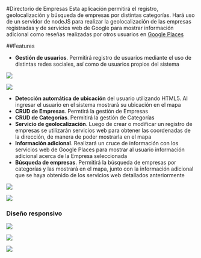 #Directorio de Empresas
Esta aplicación permitirá el registro, geolocalización y búsqueda de empresas por distintas categorías. Hará uso de un servidor de nodeJS para realizar la geolocalización de las empresas registradas y de servicios web de Google para mostrar información adicional como reseñas realizadas por otros usuarios en [Google Places](https://developers.google.com/places/?hl=es)

##Features
* **Gestión de usuarios**. Permitirá registro de usuarios mediante el uso de distintas redes sociales, así como de usuarios propios del sistema

![](https://k61.kn3.net/C/3/1/5/0/1/3A4.png)

![](https://k60.kn3.net/B/6/2/3/D/0/9D8.png)

* **Detección automática de ubicación** del usuario utilizando HTML5. Al ingresar el usuario en el sistema mostrará su ubicación en el mapa
* **CRUD de Empresas**. Permtirá la gestión de Empresas
* **CRUD de Categorías**. Permitirá la gestión de Categorías
* **Servicio de geolocalización**. Luego de crear o modificar un registro de empresas se utilizarán servicios web para obtener las coordenadas de la dirección, de manera de poder mostrarla en el mapa
* **Información adicional**. Realizará un cruce de información con los servicios web de Google Places para mostrar al usuario información adicional acerca de la Empresa seleccionada
* **Búsqueda de empresas**. Permitirá la búsqueda de empresas por categorías y las mostrará en el mapa, junto con la información adicional que se haya obtenido de los servicios web detallados anteriormente

![](https://k60.kn3.net/A/F/9/8/A/9/8EE.png)

![](https://k61.kn3.net/5/B/C/7/F/9/5DC.png)

### Diseño responsivo

![](https://k60.kn3.net/E/E/9/0/9/0/53C.png)

![](https://k61.kn3.net/A/0/1/8/B/0/C6D.png)

![](https://k61.kn3.net/1/5/B/D/D/C/7F3.png)
